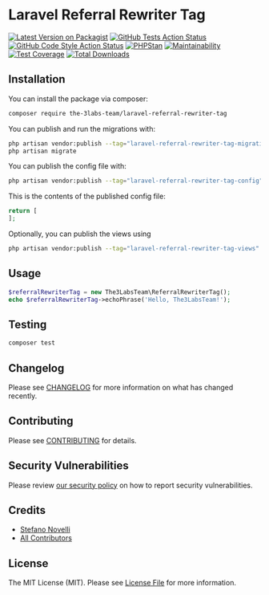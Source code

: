 # Laravel Referral Rewriter Tag

[![Latest Version on Packagist](https://img.shields.io/packagist/v/the-3labs-team/laravel-referral-rewriter-tag.svg?style=flat-square)](https://packagist.org/packages/the-3labs-team/laravel-referral-rewriter-tag)
[![GitHub Tests Action Status](https://img.shields.io/github/actions/workflow/status/the-3labs-team/laravel-referral-rewriter-tag/run-tests.yml?branch=main&label=tests&style=flat-square)](https://github.com/the-3labs-team/laravel-referral-rewriter-tag/actions?query=workflow%3Arun-tests+branch%3Amain)
[![GitHub Code Style Action Status](https://img.shields.io/github/actions/workflow/status/the-3labs-team/laravel-referral-rewriter-tag/fix-php-code-style-issues.yml?branch=main&label=code%20style&style=flat-square)](https://github.com/the-3labs-team/laravel-referral-rewriter-tag/actions?query=workflow%3A"Fix+PHP+code+style+issues"+branch%3Amain)
[![PHPStan](https://github.com/The-3Labs-Team/laravel-referral-rewriter-tag/actions/workflows/phpstan.yml/badge.svg)](https://github.com/The-3Labs-Team/laravel-referral-rewriter-tag/actions/workflows/phpstan.yml)
[![Maintainability](https://api.codeclimate.com/v1/badges/a48e04d3306fa4a1f3a5/maintainability)](https://codeclimate.com/github/The-3Labs-Team/laravel-referral-rewriter-tag/maintainability)
[![Test Coverage](https://api.codeclimate.com/v1/badges/a48e04d3306fa4a1f3a5/test_coverage)](https://codeclimate.com/github/The-3Labs-Team/laravel-referral-rewriter-tag/test_coverage)
[![Total Downloads](https://img.shields.io/packagist/dt/the-3labs-team/laravel-referral-rewriter-tag.svg?style=flat-square)](https://packagist.org/packages/the-3labs-team/laravel-referral-rewriter-tag)

## Installation

You can install the package via composer:

```bash
composer require the-3labs-team/laravel-referral-rewriter-tag
```

You can publish and run the migrations with:

```bash
php artisan vendor:publish --tag="laravel-referral-rewriter-tag-migrations"
php artisan migrate
```

You can publish the config file with:

```bash
php artisan vendor:publish --tag="laravel-referral-rewriter-tag-config"
```

This is the contents of the published config file:

```php
return [
];
```

Optionally, you can publish the views using

```bash
php artisan vendor:publish --tag="laravel-referral-rewriter-tag-views"
```

## Usage

```php
$referralRewriterTag = new The3LabsTeam\ReferralRewriterTag();
echo $referralRewriterTag->echoPhrase('Hello, The3LabsTeam!');
```

## Testing

```bash
composer test
```

## Changelog

Please see [CHANGELOG](CHANGELOG.md) for more information on what has changed recently.

## Contributing

Please see [CONTRIBUTING](CONTRIBUTING.md) for details.

## Security Vulnerabilities

Please review [our security policy](../../security/policy) on how to report security vulnerabilities.

## Credits

- [Stefano Novelli](https://github.com/The-3Labs-Team)
- [All Contributors](../../contributors)

## License

The MIT License (MIT). Please see [License File](LICENSE.md) for more information.
